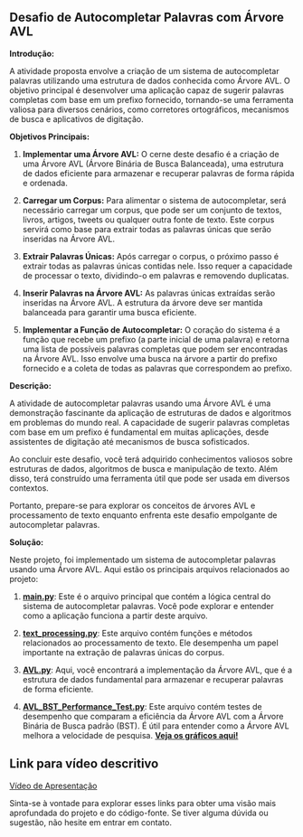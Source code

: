 ## Desafio de Autocompletar Palavras com Árvore AVL

**Introdução:**

A atividade proposta envolve a criação de um sistema de autocompletar palavras utilizando uma estrutura de dados conhecida como Árvore AVL. O objetivo principal é desenvolver uma aplicação capaz de sugerir palavras completas com base em um prefixo fornecido, tornando-se uma ferramenta valiosa para diversos cenários, como corretores ortográficos, mecanismos de busca e aplicativos de digitação.

**Objetivos Principais:**

1. **Implementar uma Árvore AVL:** O cerne deste desafio é a criação de uma Árvore AVL (Árvore Binária de Busca Balanceada), uma estrutura de dados eficiente para armazenar e recuperar palavras de forma rápida e ordenada.

2. **Carregar um Corpus:** Para alimentar o sistema de autocompletar, será necessário carregar um corpus, que pode ser um conjunto de textos, livros, artigos, tweets ou qualquer outra fonte de texto. Este corpus servirá como base para extrair todas as palavras únicas que serão inseridas na Árvore AVL.

3. **Extrair Palavras Únicas:** Após carregar o corpus, o próximo passo é extrair todas as palavras únicas contidas nele. Isso requer a capacidade de processar o texto, dividindo-o em palavras e removendo duplicatas.

4. **Inserir Palavras na Árvore AVL:** As palavras únicas extraídas serão inseridas na Árvore AVL. A estrutura da árvore deve ser mantida balanceada para garantir uma busca eficiente.

5. **Implementar a Função de Autocompletar:** O coração do sistema é a função que recebe um prefixo (a parte inicial de uma palavra) e retorna uma lista de possíveis palavras completas que podem ser encontradas na Árvore AVL. Isso envolve uma busca na árvore a partir do prefixo fornecido e a coleta de todas as palavras que correspondem ao prefixo.

**Descrição:**

A atividade de autocompletar palavras usando uma Árvore AVL é uma demonstração fascinante da aplicação de estruturas de dados e algoritmos em problemas do mundo real. A capacidade de sugerir palavras completas com base em um prefixo é fundamental em muitas aplicações, desde assistentes de digitação até mecanismos de busca sofisticados.

Ao concluir este desafio, você terá adquirido conhecimentos valiosos sobre estruturas de dados, algoritmos de busca e manipulação de texto. Além disso, terá construído uma ferramenta útil que pode ser usada em diversos contextos.

Portanto, prepare-se para explorar os conceitos de árvores AVL e processamento de texto enquanto enfrenta este desafio empolgante de autocompletar palavras.

**Solução:**

Neste projeto, foi implementado um sistema de autocompletar palavras usando uma Árvore AVL. Aqui estão os principais arquivos relacionados ao projeto:

1. [**main.py**](./main.py): Este é o arquivo principal que contém a lógica central do sistema de autocompletar palavras. Você pode explorar e entender como a aplicação funciona a partir deste arquivo.

2. [**text_processing.py**](./text_processing.py): Este arquivo contém funções e métodos relacionados ao processamento de texto. Ele desempenha um papel importante na extração de palavras únicas do corpus.

3. [**AVL.py**](./AVL.py): Aqui, você encontrará a implementação da Árvore AVL, que é a estrutura de dados fundamental para armazenar e recuperar palavras de forma eficiente.

4. [**AVL_BST_Performance_Test.py**](./AVL_BST_Performance_Test.py): Este arquivo contém testes de desempenho que comparam a eficiência da Árvore AVL com a Árvore Binária de Busca padrão (BST). É útil para entender como a Árvore AVL melhora a velocidade de pesquisa. [**Veja os gráficos aqui!**](./graphics/AVLxBST.png)


## Link para vídeo descritivo

[Vídeo de Apresentação](https://www.loom.com/share/72f5a3444a8e498ca9c95b250c8d3b9f?sid=7d959c91-55ea-4b71-afc1-6ee62d86c365)

Sinta-se à vontade para explorar esses links para obter uma visão mais aprofundada do projeto e do código-fonte. Se tiver alguma dúvida ou sugestão, não hesite em entrar em contato.
